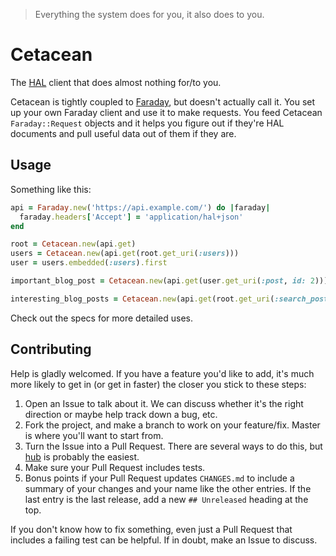 > Everything the system does for you, it also does to you.

# Cetacean

The [HAL](http://stateless.co/hal_specification.html) client that does almost
nothing for/to you.

Cetacean is tightly coupled to [Faraday](http://rubygems.org/gems/faraday), but
doesn't actually call it. You set up your own Faraday client and use it to make
requests. You feed Cetacean `Faraday::Request` objects and it helps you figure
out if they're HAL documents and pull useful data out of them if they are.


## Usage

Something like this:

```ruby
api = Faraday.new('https://api.example.com/') do |faraday|
  faraday.headers['Accept'] = 'application/hal+json'
end

root = Cetacean.new(api.get)
users = Cetacean.new(api.get(root.get_uri(:users)))
user = users.embedded(:users).first

important_blog_post = Cetacean.new(api.get(user.get_uri(:post, id: 2)))

interesting_blog_posts = Cetacean.new(api.get(root.get_uri(:search_posts, q: 'interesting')))
```

Check out the specs for more detailed uses.


## Contributing

Help is gladly welcomed. If you have a feature you'd like to add, it's much more
likely to get in (or get in faster) the closer you stick to these steps:

1. Open an Issue to talk about it. We can discuss whether it's the right
  direction or maybe help track down a bug, etc.
1. Fork the project, and make a branch to work on your feature/fix. Master is
  where you'll want to start from.
1. Turn the Issue into a Pull Request. There are several ways to do this, but
  [hub](https://github.com/defunkt/hub) is probably the easiest.
1. Make sure your Pull Request includes tests.
1. Bonus points if your Pull Request updates `CHANGES.md` to include a summary
   of your changes and your name like the other entries. If the last entry is
   the last release, add a new `## Unreleased` heading at the top.

If you don't know how to fix something, even just a Pull Request that includes a
failing test can be helpful. If in doubt, make an Issue to discuss.
